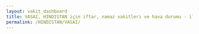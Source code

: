 ```yaml
---
layout: vakit_dashboard
title: VASAI, HINDISTAN için iftar, namaz vakitleri ve hava durumu - ilçe/eyalet seç
permalink: /HINDISTAN/VASAI/
---
```


<script type="text/javascript">
  var GLOBAL_COUNTRY = 'HINDISTAN';
  var GLOBAL_CITY = 'VASAI';
  var GLOBAL_STATE = '';
  var lat = 72;
  var lon = 21;
</script>

